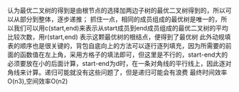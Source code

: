 认为最优二叉树的得到是由根节点的选择加两边子树的最优二叉树得到的，所以可以从部分到整体，逐步递推；
抓住一点，相同的成员组成的最优树是唯一的，所以我们可以用c(start,end)来表示从start成员到end成员组成的最优二叉树的平均比较次数，用r(start,end)
表示这颗最优树的根结点，便得到了最优树
此外动规填表的顺序也是很关键的，背包自底向上的方法可以逐行逐列填充，因为所需要的前面的函数值在左上角，采用方格子的填法即可，但这里是不行的，start-end大的必须要放在小的后面计算，start-end为d时，在一条对角线的平行线上，因此逐对角线来计算。递归可能就没有这些问题了，但是递归可能会有浪费
最终时间效率O(n3),空间效率O(n2)
